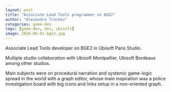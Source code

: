 ```yaml
---
layout: post
title: "Associate Lead Tools programmer on BGE2"
author: "Alexandre Trachez"
categories: game-dev
tags: [game-dev, dev, ubisoft]
image: 2020-06-01-bge2.jpg
---
```


Associate Lead Tools developer on BGE2 in Ubisoft Paris Studio.

Multiple studio collaboration with Ubisoft Montpellier, Ubisoft Bordeaux among other studios.

Main subjects were on procedural narration and systemic game-logic spread in the world with a graph editor, whose main inspiration was a police investigation board with big icons and links setup in a non-oriented graph.